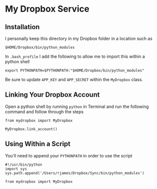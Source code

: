 # My Dropbox Service #

## Installation ##

I personally keep this directory in my Dropbox folder in a location such as

	$HOME/Dropbox/bin/python_modules

In `.bash_profile` I add the following to allow me to import this within a python shell

	export PYTHONPATH=$PYTHONPATH:"$HOME/Dropbox/bin/python_modules"

Be sure to update `APP_KEY` and `APP_SECRET` within the `MyDropbox` class.

## Linking Your Dropbox Account ##

Open a python shell by running `python` in Terminal and run the following command and follow through the steps

	from mydropbox import MyDropbox  
	
	MyDropbox.link_account()

## Using Within a Script ##

You'll need to append your `PYTHONPATH` in order to use the script

	#!/usr/bin/python
	import sys
	sys.path.append('/Users/rjames/Dropbox/Sync/bin/python_modules')

	from mydropbox import MyDropbox

